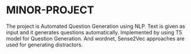 # MINOR-PROJECT
The project is Automated Question Generation using NLP. Text is given as input and it generates questions automatically. Implemented by using T5 model for Question Generation. And wordnet, Sense2Vec approaches are used for generating distractors. 
